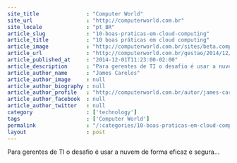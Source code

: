 ```yaml
---
site_title               : "Computer World"
site_url                 : "http://computerworld.com.br"
site_locale              : "pt_BR"
article_slug             : "10-boas-praticas-em-cloud-computing"
article_title            : "10 boas práticas em cloud computing"
article_image            : "http://computerworld.com.br/sites/beta.computerworld.com.br/files/news_articles/cloud-network-composite.jpg"
article_url              : "http://computerworld.com.br/gestao/2014/12/01/10-boas-praticas-em-cloud-computing"
article_published_at     : "2014-12-01T11:23:00-02:00"
article_description      : "Para gerentes de TI o desafio é usar a nuvem de forma eficaz e segura..."
article_author_name      : "James Careles"
article_author_image     : null
article_author_biography : null
article_author_profile   : "http://computerworld.com.br/autor/james-careless"
article_author_facebook  : null
article_author_twitter   : null
category                 : ['technology']
tags                     : ['Computer World']
permalink                : "/:categories/10-boas-praticas-em-cloud-computing/"
layout                   : post
---
```


Para gerentes de TI o desafio é usar a nuvem de forma eficaz e segura...
